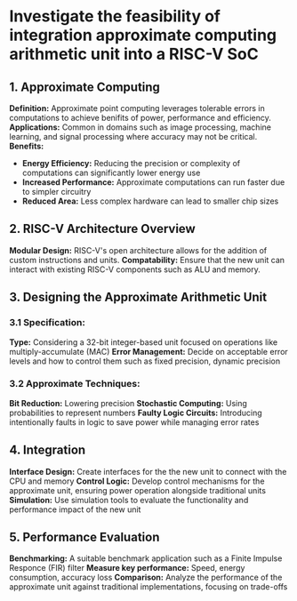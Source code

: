 # Investigate the feasibility of integration approximate computing arithmetic unit into a RISC-V SoC

## 1. Approximate Computing

**Definition:** Approximate point computing leverages tolerable errors in computations to achieve benifits of power, performance and efficiency.
**Applications:** Common in domains such as image processing, machine learning, and signal processing where accuracy may not be critical.
**Benefits:** 
- **Energy Efficiency:** Reducing the precision or complexity of computations can significantly lower energy use
- **Increased Performance:** Approximate computations can run faster due to simpler circuitry
- **Reduced Area:** Less complex hardware can lead to smaller chip sizes

## 2. RISC-V Architecture Overview

**Modular Design:** RISC-V's open architecture allows for the addition of custom instructions and units.
**Compatability:** Ensure that the new unit can interact with existing RISC-V components such as ALU and memory.

## 3. Designing the Approximate Arithmetic Unit

### 3.1 Specification:

**Type:** Considering a 32-bit integer-based unit focused on operations like multiply-accumulate (MAC)
**Error Management:** Decide on acceptable error levels and how to control them such as fixed precision, dynamic precision

### 3.2 Approximate Techniques:

**Bit Reduction:** Lowering precision
**Stochastic Computing:** Using probabilities to represent numbers
**Faulty Logic Circuits:** Introducing intentionally faults in logic to save power while managing error rates

## 4. Integration 

**Interface Design:** Create interfaces for the the new unit to connect with the CPU and memory
**Control Logic:** Develop control mechanisms for the approximate unit, ensuring power operation alongside traditional units
**Simulation:** Use simulation tools to evaluate the functionality and performance impact of the new unit

## 5. Performance Evaluation

**Benchmarking:** A suitable benchmark application such as a Finite Impulse Responce (FIR) filter
**Measure key performance:** Speed, energy consumption, accuracy loss
**Comparison:** Analyze the performance of the approximate unit against traditional implementations, focusing on trade-offs